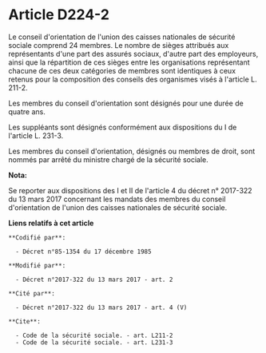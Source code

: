 # Article D224-2

Le conseil d'orientation de l'union des caisses nationales de sécurité sociale comprend 24 membres. Le nombre de sièges
attribués aux représentants d'une part des assurés sociaux, d'autre part des employeurs, ainsi que la répartition de ces
sièges entre les organisations représentant chacune de ces deux catégories de membres sont identiques à ceux retenus pour la
composition des conseils des organismes visés à l'article L. 211-2.

Les membres du conseil d'orientation sont désignés pour une durée de quatre ans. 

Les suppléants sont désignés conformément aux dispositions du I de l'article L. 231-3. 

Les membres du conseil d'orientation, désignés ou membres de droit, sont nommés par arrêté du ministre chargé de la sécurité
sociale.

**Nota:**

Se reporter aux dispositions des I et II de l'article 4 du décret n° 2017-322 du 13 mars 2017 concernant les mandats des
membres du conseil d'orientation de l'union des caisses nationales de sécurité sociale.

**Liens relatifs à cet article**

	**Codifié par**:

	  - Décret n°85-1354 du 17 décembre 1985

	**Modifié par**:

	  - Décret n°2017-322 du 13 mars 2017 - art. 2

	**Cité par**:

	  - Décret n°2017-322 du 13 mars 2017 - art. 4 (V)

	**Cite**:

	  - Code de la sécurité sociale. - art. L211-2
	  - Code de la sécurité sociale. - art. L231-3
